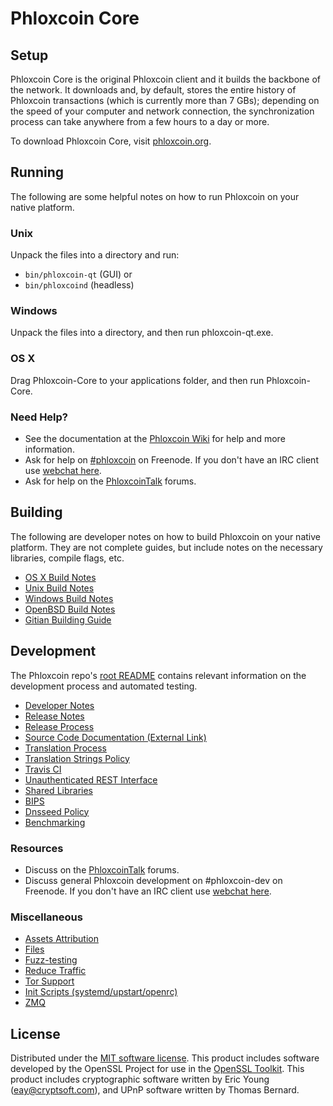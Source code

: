 Phloxcoin Core
=============

Setup
---------------------
Phloxcoin Core is the original Phloxcoin client and it builds the backbone of the network. It downloads and, by default, stores the entire history of Phloxcoin transactions (which is currently more than 7 GBs); depending on the speed of your computer and network connection, the synchronization process can take anywhere from a few hours to a day or more.

To download Phloxcoin Core, visit [phloxcoin.org](https://phloxcoin.org).

Running
---------------------
The following are some helpful notes on how to run Phloxcoin on your native platform.

### Unix

Unpack the files into a directory and run:

- `bin/phloxcoin-qt` (GUI) or
- `bin/phloxcoind` (headless)

### Windows

Unpack the files into a directory, and then run phloxcoin-qt.exe.

### OS X

Drag Phloxcoin-Core to your applications folder, and then run Phloxcoin-Core.

### Need Help?

* See the documentation at the [Phloxcoin Wiki](https://phloxcoin.info/)
for help and more information.
* Ask for help on [#phloxcoin](http://webchat.freenode.net?channels=phloxcoin) on Freenode. If you don't have an IRC client use [webchat here](http://webchat.freenode.net?channels=phloxcoin).
* Ask for help on the [PhloxcoinTalk](https://phloxcointalk.io/) forums.

Building
---------------------
The following are developer notes on how to build Phloxcoin on your native platform. They are not complete guides, but include notes on the necessary libraries, compile flags, etc.

- [OS X Build Notes](build-osx.md)
- [Unix Build Notes](build-unix.md)
- [Windows Build Notes](build-windows.md)
- [OpenBSD Build Notes](build-openbsd.md)
- [Gitian Building Guide](gitian-building.md)

Development
---------------------
The Phloxcoin repo's [root README](/README.md) contains relevant information on the development process and automated testing.

- [Developer Notes](developer-notes.md)
- [Release Notes](release-notes.md)
- [Release Process](release-process.md)
- [Source Code Documentation (External Link)](https://dev.visucore.com/phloxcoin/doxygen/)
- [Translation Process](translation_process.md)
- [Translation Strings Policy](translation_strings_policy.md)
- [Travis CI](travis-ci.md)
- [Unauthenticated REST Interface](REST-interface.md)
- [Shared Libraries](shared-libraries.md)
- [BIPS](bips.md)
- [Dnsseed Policy](dnsseed-policy.md)
- [Benchmarking](benchmarking.md)

### Resources
* Discuss on the [PhloxcoinTalk](https://phloxcointalk.io/) forums.
* Discuss general Phloxcoin development on #phloxcoin-dev on Freenode. If you don't have an IRC client use [webchat here](http://webchat.freenode.net/?channels=phloxcoin-dev).

### Miscellaneous
- [Assets Attribution](assets-attribution.md)
- [Files](files.md)
- [Fuzz-testing](fuzzing.md)
- [Reduce Traffic](reduce-traffic.md)
- [Tor Support](tor.md)
- [Init Scripts (systemd/upstart/openrc)](init.md)
- [ZMQ](zmq.md)

License
---------------------
Distributed under the [MIT software license](/COPYING).
This product includes software developed by the OpenSSL Project for use in the [OpenSSL Toolkit](https://www.openssl.org/). This product includes
cryptographic software written by Eric Young ([eay@cryptsoft.com](mailto:eay@cryptsoft.com)), and UPnP software written by Thomas Bernard.
